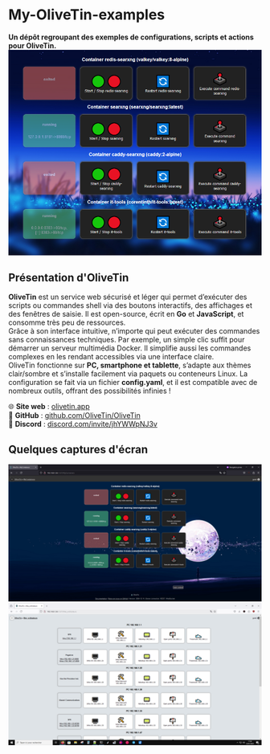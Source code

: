 # My-OliveTin-examples
**Un dépôt regroupant des exemples de configurations, scripts et actions pour OliveTin.**
![ssh](Screenshots/dockerct.png)
## Présentation d'OliveTin
**OliveTin** est un service web sécurisé et léger qui permet d’exécuter des scripts ou commandes shell via des boutons interactifs, des affichages et des fenêtres de saisie.
Il est open-source, écrit en **Go** et **JavaScript**, et consomme très peu de ressources.  
Grâce à son interface intuitive, n’importe qui peut exécuter des commandes sans connaissances techniques.
Par exemple, un simple clic suffit pour démarrer un serveur multimédia Docker.
Il simplifie aussi les commandes complexes en les rendant accessibles via une interface claire.  
OliveTin fonctionne sur **PC, smartphone et tablette**, s’adapte aux thèmes clair/sombre et s’installe facilement via paquets ou conteneurs Linux.
La configuration se fait via un fichier **config.yaml**, et il est compatible avec de nombreux outils, offrant des possibilités infinies !  

🌐 **Site web** : [olivetin.app](https://www.olivetin.app/)  
🐙 **GitHub** : [github.com/OliveTin/OliveTin](https://github.com/OliveTin/OliveTin)  
💬 **Discord** : [discord.com/invite/jhYWWpNJ3v](https://discord.com/invite/jhYWWpNJ3v)  

## Quelques captures d'écran 
![Containers](Screenshots/docker.png)
![Containers_cap](Screenshots/pcs.png)
